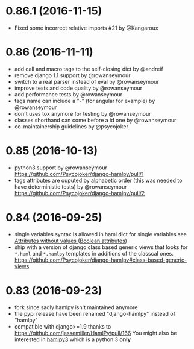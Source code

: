 0.86.1 (2016-11-15)
===================

* Fixed some incorrect relative imports #21 by @Kangaroux

0.86 (2016-11-11)
=================

* add call and macro tags to the self-closing dict by @andreif
* remove django 1.1 support by @rowanseymour
* switch to a real parser instead of eval by @rowanseymour
* improve tests and code quality by @rowanseymour
* add performance tests by @rowanseymour
* tags name can include a "-" (for angular for example) by @rowanseymour
* don't uses tox anymore for testing by @rowanseymour
* classes shorthand can come before a id one by @rowanseymour
* co-maintainership guidelines by @psycojoker

0.85 (2016-10-13)
=================

* python3 support by @rowanseymour https://github.com/Psycojoker/django-hamlpy/pull/1
* tags attributes are ouputed by alphabetic order (this was needed to have deterministic tests) by @rowanseymour https://github.com/Psycojoker/django-hamlpy/pull/2

0.84 (2016-09-25)
=================

* single variables syntax is allowed in haml dict for single variables see [Attributes without values (Boolean attributes)](http://github.com/psycojoker/django-hamlpy/blob/master/reference.md#attributes-without-values-boolean-attributes)
* ship with a version of django class based generic views that looks for `*.haml` and `*.hamlpy` templates in additions of the classcal ones. https://github.com/Psycojoker/django-hamlpy#class-based-generic-views

0.83 (2016-09-23)
=================

* fork since sadly hamlpy isn't maintained anymore
* the pypi release have been renamed "django-hamlpy" instead of "hamlpy"
* compatible with django>=1.9 thanks to https://github.com/jessemiller/HamlPy/pull/166
You might also be interested in [hamlpy3](hamlpy3) which is a python 3 **only**
